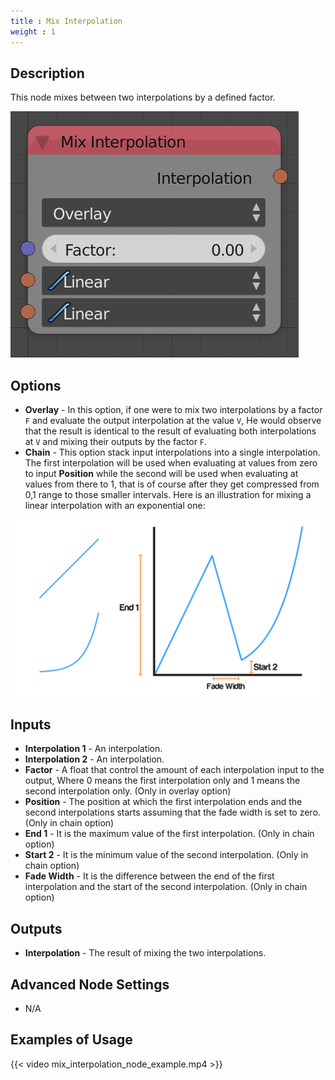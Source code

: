 ```yaml
---
title : Mix Interpolation
weight : 1
---
```


## Description

This node mixes between two interpolations by a defined factor.

![image](mix_interpolation_node.png)

## Options

  - **Overlay** - In this option, if one were to mix two interpolations
    by a factor `F` and evaluate the output interpolation at the value
    `V`, He would observe that the result is identical to the result of
    evaluating both interpolations at `V` and mixing their outputs by
    the factor `F`.
  - **Chain** - This option stack input interpolations into a single
    interpolation. The first interpolation will be used when evaluating
    at values from zero to input **Position** while the second will be
    used when evaluating at values from there to 1, that is of course
    after they get compressed from 0,1 range to those smaller intervals.
    Here is an illustration for mixing a linear interpolation with an
    exponential one:

![image](mix_interpolation_illustration.png)

## Inputs

  - **Interpolation 1** - An interpolation.
  - **Interpolation 2** - An interpolation.
  - **Factor** - A float that control the amount of each interpolation
    input to the output, Where 0 means the first interpolation only and
    1 means the second interpolation only. (Only in overlay option)
  - **Position** - The position at which the first interpolation ends
    and the second interpolations starts assuming that the fade width is
    set to zero. (Only in chain option)
  - **End 1** - It is the maximum value of the first interpolation.
    (Only in chain option)
  - **Start 2** - It is the minimum value of the second interpolation.
    (Only in chain option)
  - **Fade Width** - It is the difference between the end of the first
    interpolation and the start of the second interpolation. (Only in
    chain option)

## Outputs

  - **Interpolation** - The result of mixing the two interpolations.

## Advanced Node Settings

  - N/A

## Examples of Usage

{{< video mix_interpolation_node_example.mp4 >}}
